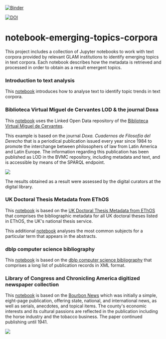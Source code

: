 [![Binder](https://mybinder.org/badge_logo.svg)](https://mybinder.org/v2/gh/hibernator11/notebook-emerging-topics-corpora/master)

[![DOI](https://zenodo.org/badge/DOI/10.5281/zenodo.4636823.svg)](https://doi.org/10.5281/zenodo.4636823)



# notebook-emerging-topics-corpora
This project includes a collection of Jupyter notebooks to work with text corpora provided by relevant GLAM institutions to identify emerging topics in text corpora. Each notebook describes how the metadata is retrieved and processed in order to obtain as a result emergent topics.


### Introduction to text analysis
This [notebook](https://nbviewer.jupyter.org/github/hibernator11/notebook-emerging-topics-corpora/blob/master/introduction-to-text-analysis.ipynb) introduces how to analyse text to identify topic trends in text corpora.


### Biblioteca Virtual Miguel de Cervantes LOD & the journal Doxa
This [notebook](https://nbviewer.jupyter.org/github/hibernator11/notebook-emerging-topics-corpora/blob/master/doxa.ipynb) uses the Linked Open Data repository of the [Biblioteca Virtual Miguel de Cervantes](http://www.cervantesvirtual.com).

This example is based on the journal *Doxa. Cuadernos de Filosofía del Derecho* that is a periodical publication issued every year since 1984 to promote the interchange between philosophers of law from Latin America and Latin Europe. The information regarding this publication has been published as LOD in the BVMC repository, including metadata and text, and is accessible by means of the SPARQL endpoint.

<img src="images/journal-relationships.png">

The results obtained as a result were assessed by the digital curators at the digital library.


### UK Doctoral Thesis Metadata from EThOS

This [notebook](https://nbviewer.jupyter.org/github/hibernator11/notebook-emerging-topics-corpora/blob/master/ethos.ipynb) is based on the [UK Doctoral Thesis Metadata from EThOS](https://doi.org/10.23636/1344) that comprises the bibliographic metadata for all UK doctoral theses listed in EThOS, the UK's national thesis service.

This additional [notebook](https://nbviewer.jupyter.org/github/hibernator11/notebook-emerging-topics-corpora/blob/master/ethos-subjects.ipynb) analyses the most common subjects for a particular term that appears in the abstracts.


### dblp computer science bibliography

This [notebook](https://nbviewer.jupyter.org/github/hibernator11/notebook-emerging-topics-corpora/blob/master/dblp.ipynb) is based on the [dblp computer science bibliography](https://dblp.uni-trier.de/xml/) that comprises a long list of publication records in XML format.


### Library of Congress and Chronicling America digitized newspaper collection

This [notebook](https://nbviewer.jupyter.org/github/hibernator11/notebook-emerging-topics-corpora/blob/master/chronicling-america-loc.ipynb) is based on the [Bourbon News](https://chroniclingamerica.loc.gov/lccn/sn86069873/) which was initially a simple, eight-page publication, offering state, national, and international news, as well as serials, anecdotes, and topical items. The county's economic interests and its cultural passions are reflected in the publication including the horse industry and the tobacco business. The paper continued publishing until 1941.


<img src="images/graph-loc.png">




